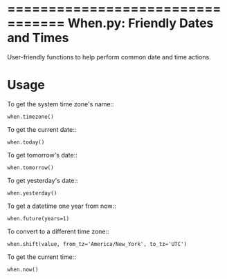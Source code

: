 =================================
When.py: Friendly Dates and Times
=================================

User-friendly functions to help perform common date and time actions.

Usage
=====

To get the system time zone's name::

    when.timezone()

To get the current date::

    when.today()

To get tomorrow's date::

    when.tomorrow()

To get yesterday's date::

    when.yesterday()

To get a datetime one year from now::

    when.future(years=1)

To convert to a different time zone::

    when.shift(value, from_tz='America/New_York', to_tz='UTC')

To get the current time::

    when.now()

